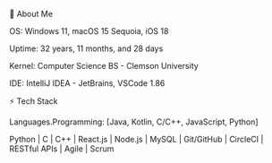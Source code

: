 👋 About Me

OS: Windows 11, macOS 15 Sequoia, iOS 18

Uptime: 32 years, 11 months, and 28 days

Kernel: Computer Science BS - Clemson University

IDE: IntelliJ IDEA - JetBrains, VSCode 1.86

⚡ Tech Stack

Languages.Programming: [Java, Kotlin, C/C++, JavaScript, Python]


Python | C | C++ | React.js | Node.js | MySQL | Git/GitHub | CircleCI | RESTful APIs | Agile | Scrum
